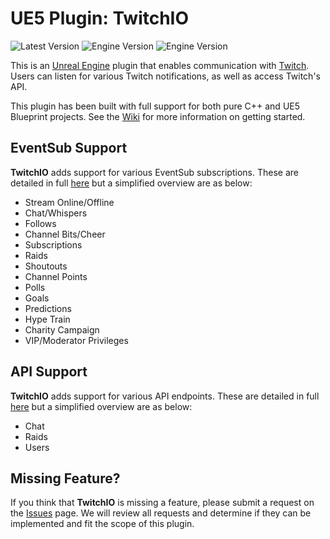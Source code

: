 # UE5 Plugin: TwitchIO
![Latest Version](https://img.shields.io/badge/Latest%20Version-1.0.0--rc.4-darkgreen?logo=unrealengine&logoColor=white)
![Engine Version](https://img.shields.io/badge/Engine%20Version-5.4.4-blue?logo=unrealengine&logoColor=white)
![Engine Version](https://img.shields.io/badge/Engine%20Version-5.5.4-blue?logo=unrealengine&logoColor=white)

This is an [Unreal Engine](https://unrealengine.com/) plugin that enables communication with [Twitch](https://twitch.tv/). Users can listen for various Twitch notifications, as well as access Twitch's API.

This plugin has been built with full support for both pure C++ and UE5 Blueprint projects. See the [Wiki](https://github.com/ImmersiveWorks/TwitchIO/wiki) for more information on getting started.

## EventSub Support
**TwitchIO** adds support for various EventSub subscriptions. These are detailed in full [here](https://github.com/ImmersiveWorks/TwitchIO/wiki/API-Eventsub) but a simplified overview are as below:
- Stream Online/Offline
- Chat/Whispers
- Follows
- Channel Bits/Cheer
- Subscriptions
- Raids
- Shoutouts
- Channel Points
- Polls
- Goals
- Predictions
- Hype Train
- Charity Campaign
- VIP/Moderator Privileges

## API Support
**TwitchIO** adds support for various API endpoints. These are detailed in full [here](https://github.com/ImmersiveWorks/TwitchIO/wiki/API-Twitch) but a simplified overview are as below:
- Chat
- Raids
- Users

## Missing Feature?
If you think that **TwitchIO** is missing a feature, please submit a request on the [Issues](https://github.com/ImmersiveWorks/TwitchIO/issues) page. We will review all requests and determine if they can be implemented and fit the scope of this plugin.